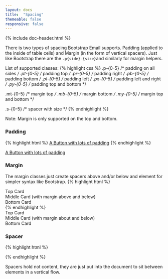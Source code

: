 ```yaml
---
layout: docs
title:  "Spacing"
themeable: false
responsive: false
---
```

{% include doc-header.html %}

There is two types of spacing Bootstrap Email supports. Padding (applied to the inside of table cells) and Margin (in the form of vertical spacers).
Just like Bootstrap there are the `.p{side}-{size}`and similarly for margin helpers.

List of supported classes:
{% highlight css %}
.p-{0-5}  /* padding on all sides */
.pt-{0-5} /* padding top */
.pr-{0-5} /* padding right */
.pb-{0-5} /* padding bottom */
.pl-{0-5} /* padding left */
.px-{0-5} /* padding left and right */
.py-{0-5} /* padding top and bottom */

.mt-{0-5} /* margin top */
.mb-{0-5} /* margin bottom */
.my-{0-5} /* margin top and bottom */

.s-{0-5} /* spacer with size */
{% endhighlight %}

Note: Margin is only supported on the top and bottom.

### Padding
{% highlight html %}
<a class="btn btn-primary p-3" href="http://bootstrapemail.com">A Button with lots of padding</a>
{% endhighlight %}

<a class="btn btn-primary p-3" href="http://bootstrapemail.com">A Button with lots of padding</a>

### Margin
The margin classes just create spacers above and/or below and element for simpler syntax like Bootstrap.
{% highlight html %}
<div class="card card-body">Top Card</div>
<div class="card card-body my-3">Middle Card (with margin above and below)</div>
<div class="card card-body">Bottom Card</div>
{% endhighlight %}

<div class="card card-body">Top Card</div>
<div class="card card-body my-3">Middle Card (with margin about and below)</div>
<div class="card card-body">Bottom Card</div>

### Spacer
{% highlight html %}
<div class="s-3"></div>
{% endhighlight %}

Spacers hold not content, they are just put into the document to sit between elements in a vertical flow.
